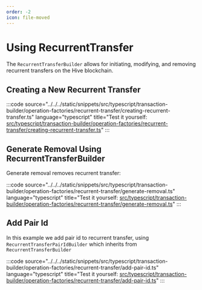 ```yaml
---
order: -2
icon: file-moved
---
```


# Using RecurrentTransfer

The `RecurrentTransferBuilder` allows for initiating, modifying, and removing recurrent transfers on the Hive blockchain.

## Creating a New Recurrent Transfer

:::code source="../../../static/snippets/src/typescript/transaction-builder/operation-factories/recurrent-transfer/creating-recurrent-transfer.ts" language="typescript" title="Test it yourself: [src/typescript/transaction-builder/operation-factories/recurrent-transfer/creating-recurrent-transfer.ts](https://stackblitz.com/github/openhive-network/wax-doc-snippets?file=src%2Ftypescript%2Ftransaction-builder%2Foperation-factories%2Frecurrent-transfer%2Fcreating-recurrent-transfer.ts&startScript=test-tb-operation-factories-creating-recurrent-transfer)" :::

## Generate Removal Using RecurrentTransferBuilder

Generate removal removes recurrent transfer:

:::code source="../../../static/snippets/src/typescript/transaction-builder/operation-factories/recurrent-transfer/generate-removal.ts" language="typescript" title="Test it yourself: [src/typescript/transaction-builder/operation-factories/recurrent-transfer/generate-removal.ts](https://stackblitz.com/github/openhive-network/wax-doc-snippets?file=src%2Ftypescript%2Ftransaction-builder%2Foperation-factories%2Frecurrent-transfer%2Fgenerate-removal.ts&startScript=test-tb-operation-factories-generate-removal)" :::

## Add Pair Id

In this example we add pair id to recurrent transfer, using `RecurrentTransferPairIdBuilder` which inherits from `RecurrentTransferBuilder`

:::code source="../../../static/snippets/src/typescript/transaction-builder/operation-factories/recurrent-transfer/add-pair-id.ts" language="typescript" title="Test it yourself: [src/typescript/transaction-builder/operation-factories/recurrent-transfer/add-pair-id.ts](https://stackblitz.com/github/openhive-network/wax-doc-snippets?file=src%2Ftypescript%2Ftransaction-builder%2Foperation-factories%2Frecurrent-transfer%2Fadd-pair-id.ts&startScript=test-tb-operation-factories-add-pair-id)" :::
